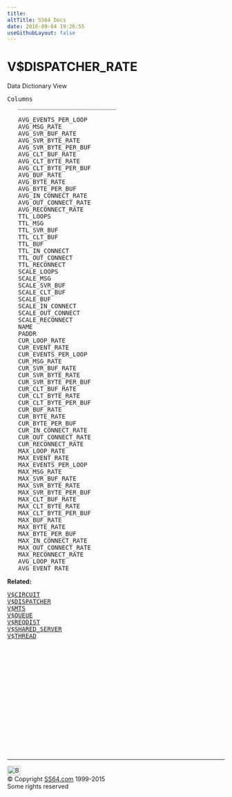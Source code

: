 ```yaml
---
title:
altTitle: SS64 Docs
date: 2016-09-04 19:26:55
useGithubLayout: false
---
```

<!-- #BeginLibraryItem "/Library/head_orav.lbi" --><!-- #EndLibraryItem --><h1>V$DISPATCHER_RATE </h1>  
 <p> Data Dictionary View </p> 
 
<pre>Columns
   ___________________________
 
   AVG_EVENTS_PER_LOOP
   AVG_MSG_RATE
   AVG_SVR_BUF_RATE
   AVG_SVR_BYTE_RATE
   AVG_SVR_BYTE_PER_BUF
   AVG_CLT_BUF_RATE
   AVG_CLT_BYTE_RATE
   AVG_CLT_BYTE_PER_BUF
   AVG_BUF_RATE
   AVG_BYTE_RATE
   AVG_BYTE_PER_BUF
   AVG_IN_CONNECT_RATE
   AVG_OUT_CONNECT_RATE
   AVG_RECONNECT_RATE
   TTL_LOOPS
   TTL_MSG
   TTL_SVR_BUF
   TTL_CLT_BUF
   TTL_BUF
   TTL_IN_CONNECT
   TTL_OUT_CONNECT
   TTL_RECONNECT
   SCALE_LOOPS
   SCALE_MSG
   SCALE_SVR_BUF
   SCALE_CLT_BUF
   SCALE_BUF
   SCALE_IN_CONNECT
   SCALE_OUT_CONNECT
   SCALE_RECONNECT
   NAME
   PADDR
   CUR_LOOP_RATE
   CUR_EVENT_RATE
   CUR_EVENTS_PER_LOOP
   CUR_MSG_RATE
   CUR_SVR_BUF_RATE
   CUR_SVR_BYTE_RATE
   CUR_SVR_BYTE_PER_BUF
   CUR_CLT_BUF_RATE
   CUR_CLT_BYTE_RATE
   CUR_CLT_BYTE_PER_BUF
   CUR_BUF_RATE
   CUR_BYTE_RATE
   CUR_BYTE_PER_BUF
   CUR_IN_CONNECT_RATE
   CUR_OUT_CONNECT_RATE
   CUR_RECONNECT_RATE
   MAX_LOOP_RATE
   MAX_EVENT_RATE
   MAX_EVENTS_PER_LOOP
   MAX_MSG_RATE
   MAX_SVR_BUF_RATE
   MAX_SVR_BYTE_RATE
   MAX_SVR_BYTE_PER_BUF
   MAX_CLT_BUF_RATE
   MAX_CLT_BYTE_RATE
   MAX_CLT_BYTE_PER_BUF
   MAX_BUF_RATE
   MAX_BYTE_RATE
   MAX_BYTE_PER_BUF
   MAX_IN_CONNECT_RATE
   MAX_OUT_CONNECT_RATE
   MAX_RECONNECT_RATE
   AVG_LOOP_RATE
   AVG_EVENT_RATE</pre>
<p><b>Related:</b></p><pre><a href="V$CIRCUIT.html">V$CIRCUIT</a> 
<a href="V$DISPATCHER.html">V$DISPATCHER</a> 
<a href="V$MTS.html">V$MTS</a>
<a href="V$QUEUE.html">V$QUEUE</a> 
<a href="V$REQDIST.html">V$REQDIST</a> 
<a href="V$SHARED_SERVER.html">V$SHARED_SERVER</a> 
<a href="V$THREAD.html">V$THREAD</a> </pre><!-- #BeginLibraryItem "/Library/foot_orad.lbi" --><p>
<!-- oracle-footer -->
<ins class="adsbygoogle" style="display:inline-block;width:300px;height:250px" data-ad-client="ca-pub-6140977852749469" data-ad-slot="4275490898"></ins>
<script>
(adsbygoogle = window.adsbygoogle || []).push({});
</script></p>
<hr>
<div id="bl" class="footer"><a href="V$DISPATCHER_RATE.html#"><img src="../images/top.png" width="30" height="22" alt="Back to the Top"></a></div>
<div id="br" class="footer, tagline">© Copyright <a href="../index.html">SS64.com</a> 1999-2015<br>
Some rights reserved</div>
<!-- #EndLibraryItem -->

